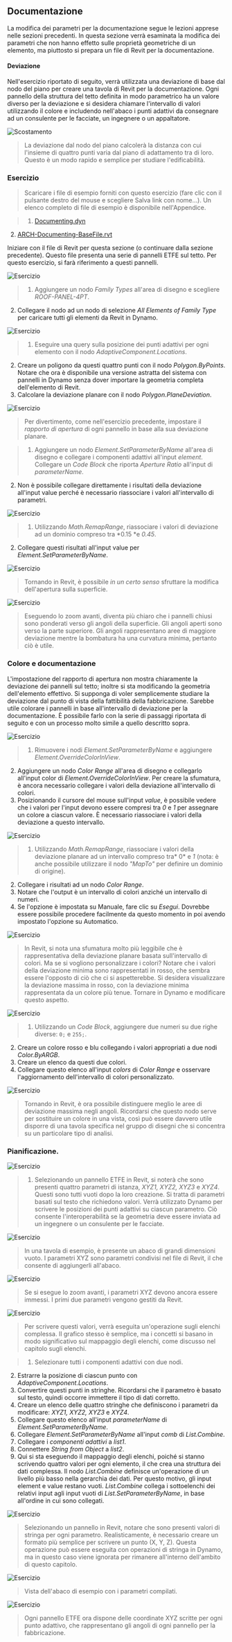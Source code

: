 

## Documentazione

La modifica dei parametri per la documentazione segue le lezioni apprese nelle sezioni precedenti. In questa sezione verrà esaminata la modifica dei parametri che non hanno effetto sulle proprietà geometriche di un elemento, ma piuttosto si prepara un file di Revit per la documentazione.

#### Deviazione

Nell'esercizio riportato di seguito, verrà utilizzata una deviazione di base dal nodo del piano per creare una tavola di Revit per la documentazione. Ogni pannello della struttura del tetto definita in modo parametrico ha un valore diverso per la deviazione e si desidera chiamare l'intervallo di valori utilizzando il colore e includendo nell'abaco i punti adattivi da consegnare ad un consulente per le facciate, un ingegnere o un appaltatore.

![Scostamento](images/8-6/deviation.jpg)

> La deviazione dal nodo del piano calcolerà la distanza con cui l'insieme di quattro punti varia dal piano di adattamento tra di loro. Questo è un modo rapido e semplice per studiare l'edificabilità.

### Esercizio

> Scaricare i file di esempio forniti con questo esercizio (fare clic con il pulsante destro del mouse e scegliere Salva link con nome...). Un elenco completo di file di esempio è disponibile nell'Appendice.

> 1. [Documenting.dyn](datasets/8-6/Documenting.dyn)
2. [ARCH-Documenting-BaseFile.rvt](datasets/8-6/ARCH-Documenting-BaseFile.rvt)

Iniziare con il file di Revit per questa sezione (o continuare dalla sezione precedente). Questo file presenta una serie di pannelli ETFE sul tetto. Per questo esercizio, si farà riferimento a questi pannelli.

![Esercizio](images/8-6/Exercise/17.jpg)

> 1. Aggiungere un nodo *Family Types* all'area di disegno e scegliere *ROOF-PANEL-4PT*.
2. Collegare il nodo ad un nodo di selezione *All Elements of Family Type* per caricare tutti gli elementi da Revit in Dynamo.

![Esercizio](images/8-6/Exercise/16.jpg)

> 1. Eseguire una query sulla posizione dei punti adattivi per ogni elemento con il nodo *AdaptiveComponent.Locations*.
2. Creare un poligono da questi quattro punti con il nodo *Polygon.ByPoints*. Notare che ora è disponibile una versione astratta del sistema con pannelli in Dynamo senza dover importare la geometria completa dell'elemento di Revit.
3. Calcolare la deviazione planare con il nodo *Polygon.PlaneDeviation*.

![Esercizio](images/8-6/Exercise/15.jpg)

> Per divertimento, come nell'esercizio precedente, impostare il *rapporto di apertura* di ogni pannello in base alla sua deviazione planare.

> 1. Aggiungere un nodo *Element.SetParameterByName* all'area di disegno e collegare i componenti adattivi all'input *element*. Collegare un *Code Block* che riporta *Aperture Ratio* all'input di *parameterName*.
2. Non è possibile collegare direttamente i risultati della deviazione all'input value perché è necessario riassociare i valori all'intervallo di parametri.

![Esercizio](images/8-6/Exercise/14.jpg)

> 1. Utilizzando *Math.RemapRange*, riassociare i valori di deviazione ad un dominio compreso tra *0.15 *e *0.45*.
2. Collegare questi risultati all'input value per *Element.SetParameterByName*.

![Esercizio](images/8-6/Exercise/13.jpg)

> Tornando in Revit, è possibile *in un certo senso* sfruttare la modifica dell'apertura sulla superficie.

![Esercizio](images/8-6/Exercise/13a.jpg)

> Eseguendo lo zoom avanti, diventa più chiaro che i pannelli chiusi sono ponderati verso gli angoli della superficie. Gli angoli aperti sono verso la parte superiore. Gli angoli rappresentano aree di maggiore deviazione mentre la bombatura ha una curvatura minima, pertanto ciò è utile.

### Colore e documentazione

L'impostazione del rapporto di apertura non mostra chiaramente la deviazione dei pannelli sul tetto; inoltre si sta modificando la geometria dell'elemento effettivo. Si supponga di voler semplicemente studiare la deviazione dal punto di vista della fattibilità della fabbricazione. Sarebbe utile colorare i pannelli in base all'intervallo di deviazione per la documentazione. È possibile farlo con la serie di passaggi riportata di seguito e con un processo molto simile a quello descritto sopra.

![Esercizio](images/8-6/Exercise/11.jpg)

> 1. Rimuovere i nodi *Element.SetParameterByName* e aggiungere *Element.OverrideColorInView*.
2. Aggiungere un nodo *Color Range* all'area di disegno e collegarlo all'input color di *Element.OverrideColorInView*. Per creare la sfumatura, è ancora necessario collegare i valori della deviazione all'intervallo di colori.
3. Posizionando il cursore del mouse sull'input *value*, è possibile vedere che i valori per l'input devono essere compresi tra *0* e *1* per assegnare un colore a ciascun valore. È necessario riassociare i valori della deviazione a questo intervallo.

![Esercizio](images/8-6/Exercise/10.jpg)

> 1. Utilizzando *Math.RemapRange*, riassociare i valori della deviazione planare ad un intervallo compreso tra* 0* e *1* (nota: è anche possibile utilizzare il nodo *"MapTo"* per definire un dominio di origine).
2. Collegare i risultati ad un nodo *Color Range*.
3. Notare che l'output è un intervallo di colori anziché un intervallo di numeri.
4. Se l'opzione è impostata su Manuale, fare clic su *Esegui*. Dovrebbe essere possibile procedere facilmente da questo momento in poi avendo impostato l'opzione su Automatico.

![Esercizio](images/8-6/Exercise/09.jpg)

> In Revit, si nota una sfumatura molto più leggibile che è rappresentativa della deviazione planare basata sull'intervallo di colori. Ma se si vogliono personalizzare i colori? Notare che i valori della deviazione minima sono rappresentati in rosso, che sembra essere l'opposto di ciò che ci si aspetterebbe. Si desidera visualizzare la deviazione massima in rosso, con la deviazione minima rappresentata da un colore più tenue. Tornare in Dynamo e modificare questo aspetto.

![Esercizio](images/8-6/Exercise/08.jpg)

> 1. Utilizzando un *Code Block*, aggiungere due numeri su due righe diverse: ```0;``` e ```255;```.
2. Creare un colore rosso e blu collegando i valori appropriati a due nodi *Color.ByARGB*.
3. Creare un elenco da questi due colori.
4. Collegare questo elenco all'input *colors* di *Color Range* e osservare l'aggiornamento dell'intervallo di colori personalizzato.

![Esercizio](images/8-6/Exercise/07.jpg)

> Tornando in Revit, è ora possibile distinguere meglio le aree di deviazione massima negli angoli. Ricordarsi che questo nodo serve per sostituire un colore in una vista, così può essere davvero utile disporre di una tavola specifica nel gruppo di disegni che si concentra su un particolare tipo di analisi.

### Pianificazione.

![Esercizio](images/8-6/Exercise/06.jpg)

> 1. Selezionando un pannello ETFE in Revit, si noterà che sono presenti quattro parametri di istanza, *XYZ1, XYZ2, XYZ3* e *XYZ4*. Questi sono tutti vuoti dopo la loro creazione. Si tratta di parametri basati sul testo che richiedono valori. Verrà utilizzato Dynamo per scrivere le posizioni dei punti adattivi su ciascun parametro. Ciò consente l'interoperabilità se la geometria deve essere inviata ad un ingegnere o un consulente per le facciate.

![Esercizio](images/8-6/Exercise/03.jpg)

> In una tavola di esempio, è presente un abaco di grandi dimensioni vuoto. I parametri XYZ sono parametri condivisi nel file di Revit, il che consente di aggiungerli all'abaco.

![Esercizio](images/8-6/Exercise/02.jpg)

> Se si esegue lo zoom avanti, i parametri XYZ devono ancora essere immessi. I primi due parametri vengono gestiti da Revit.

![Esercizio](images/8-6/Exercise/05.jpg)

> Per scrivere questi valori, verrà eseguita un'operazione sugli elenchi complessa. Il grafico stesso è semplice, ma i concetti si basano in modo significativo sul mappaggio degli elenchi, come discusso nel capitolo sugli elenchi.

> 1. Selezionare tutti i componenti adattivi con due nodi.
2. Estrarre la posizione di ciascun punto con *AdaptiveComponent.Locations*.
3. Convertire questi punti in stringhe. Ricordarsi che il parametro è basato sul testo, quindi occorre immettere il tipo di dati corretto.
4. Creare un elenco delle quattro stringhe che definiscono i parametri da modificare: *XYZ1, XYZ2, XYZ3* e *XYZ4*.
5. Collegare questo elenco all'input *parameterName* di *Element.SetParameterByName*.
6. Collegare *Element.SetParameterByName* all'input *comb* di *List.Combine*.
7. Collegare i *componenti adattivi* a *list1*.
8. Connettere *String from Object* a *list2*.
9. Qui si sta eseguendo il mappaggio degli elenchi, poiché si stanno scrivendo quattro valori per ogni elemento, il che crea una struttura dei dati complessa. Il nodo *List.Combine* definisce un'operazione di un livello più basso nella gerarchia dei dati. Per questo motivo, gli input element e value restano vuoti. *List.Combine* collega i sottoelenchi dei relativi input agli input vuoti di *List.SetParameterByName*, in base all'ordine in cui sono collegati.

![Esercizio](images/8-6/Exercise/04.jpg)

> Selezionando un pannello in Revit, notare che sono presenti valori di stringa per ogni parametro. Realisticamente, è necessario creare un formato più semplice per scrivere un punto (X, Y, Z). Questa operazione può essere eseguita con operazioni di stringa in Dynamo, ma in questo caso viene ignorata per rimanere all'interno dell'ambito di questo capitolo.

![Esercizio](images/8-6/Exercise/01.jpg)

> Vista dell'abaco di esempio con i parametri compilati.

![Esercizio](images/8-6/Exercise/00.jpg)

> Ogni pannello ETFE ora dispone delle coordinate XYZ scritte per ogni punto adattivo, che rappresentano gli angoli di ogni pannello per la fabbricazione.

